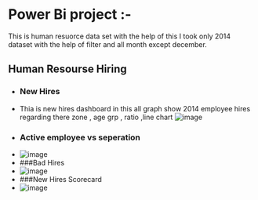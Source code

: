 # Power Bi project :-
This is human resuorce data set with the help of this I took only 2014 dataset with the help of filter and all month except december.
## Human Resourse Hiring
- ### New Hires
- Thia is new hires dashboard in this all graph show 2014 employee hires regarding there zone , age grp , ratio ,line chart 
![image](https://user-images.githubusercontent.com/51836315/170717439-f14e7ede-0974-4321-9ea0-2d27fc4ddcec.png)
- ### Active employee vs seperation
- ![image](https://user-images.githubusercontent.com/51836315/170717992-398b4065-b69f-4642-aee0-d4f93818dcc4.png)
- ###Bad Hires
- ![image](https://user-images.githubusercontent.com/51836315/171456848-5e326073-f901-4db9-9321-a49465a73ed0.png)
- ###New Hires Scorecard
- ![image](https://user-images.githubusercontent.com/51836315/171457687-919e7e57-57a3-4eee-ac8e-bae88ebe6a28.png)



